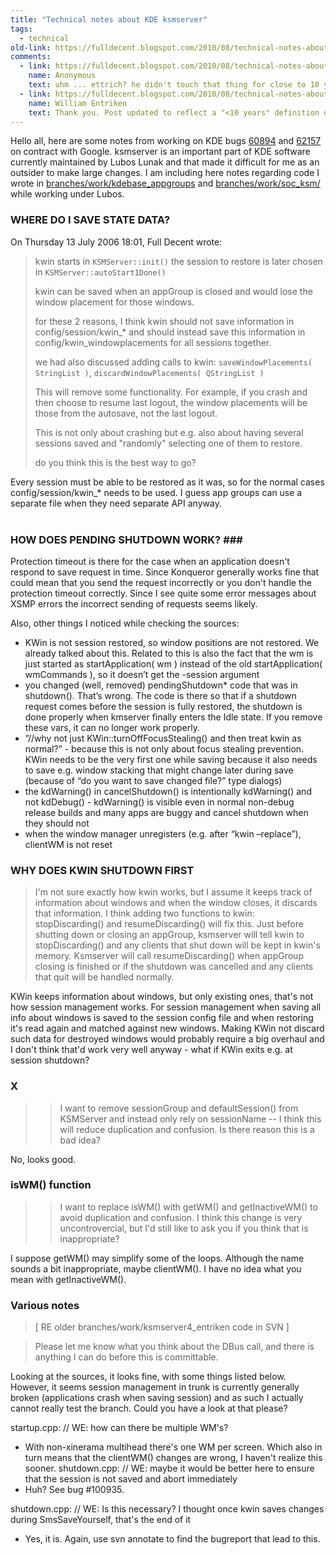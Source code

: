 ```yaml
---
title: "Technical notes about KDE ksmserver"
tags:
  - technical 
old-link: https://fulldecent.blogspot.com/2010/08/technical-notes-about-kde-ksmserver.html
comments:
  - link: https://fulldecent.blogspot.com/2010/08/technical-notes-about-kde-ksmserver.html#comment-2136523330522637038
    name: Anonymous
    text: uhm ... ettrich? he didn't touch that thing for close to 10 years ...
  - link: https://fulldecent.blogspot.com/2010/08/technical-notes-about-kde-ksmserver.html#comment-6551060087545286741
    name: William Entriken
    text: Thank you. Post updated to reflect a "<10 years" definition of "currently maintained by".
---
```


Hello all, here are some notes from working on KDE bugs [60894](https://bugs.kde.org/show_bug.cgi?id=60894) and [62157](https://bugs.kde.org/show_bug.cgi?id=62157) on contract with Google. ksmserver is an important part of KDE software currently maintained by Lubos Lunak and that made it difficult for me as an outsider to make large changes. I am including here notes regarding code I wrote in [branches/work/kdebase_appgroups](https://websvn.kde.org/branches/work/kdebase_appgroups/) and [branches/work/soc_ksm/](https://websvn.kde.org/branches/work/soc_ksm/) while working under Lubos.

### WHERE DO I SAVE STATE DATA?

On Thursday 13 July 2006 18:01, Full Decent wrote:

> kwin starts in `KSMServer::init()`
> the session to restore is later chosen in `KSMServer::autoStart1Done()`
>
> kwin can be saved when an appGroup is closed and would lose the window
> placement for those windows.
>
> for these 2 reasons, I think kwin should not save information in
> config/session/kwin_* and should instead save this information in
> config/kwin_windowplacements for all sessions together.
>
> we had also discussed adding calls to kwin: `saveWindowPlacements( StringList )`, `discardWindowPlacements( QStringList )`
>
> This will remove some functionality. For example, if you crash and
> then choose to resume last logout, the window placements will be those
> from the autosave, not the last logout.
>
> This is not only about crashing but e.g. also about having several sessions saved and "randomly" selecting one of them to restore.
>
> do you think this is the best way to go?

Every session must be able to be restored as it was, so for the normal cases config/session/kwin_* needs to be used. I guess app groups can use a separate file when they need separate API anyway.<br>
<br>

### HOW DOES PENDING SHUTDOWN WORK? ###<br>

Protection timeout is there for the case when an application doesn't respond to save request in time. Since Konqueror generally works fine that could mean that you send the request incorrectly or you don't handle the protection timeout correctly. Since I see quite some error messages about XSMP errors the incorrect sending of requests seems likely.

Also, other things I noticed while checking the sources:

- KWin is not session restored, so window positions are not restored. We
  already talked about this. Related to this is also the fact that the wm is
  just started as startApplication( wm ) instead of the old startApplication(
  wmCommands ), so it doesn’t get the -session argument
- you changed (well, removed) pendingShutdown* code that was in shutdown().
  That’s wrong. The code is there so that if a shutdown request comes before
  the session is fully restored, the shutdown is done properly when kmserver
  finally enters the Idle state. If you remove these vars, it can no longer
  work properly.
- ”//why not just KWin::turnOffFocusStealing() and then treat kwin as
  normal?” - because this is not only about focus stealing prevention. KWin
  needs to be the very first one while saving because it also needs to save
  e.g. window stacking that might change later during save (because of “do you
  want to save changed file?” type dialogs)
- the kdWarning() in cancelShutdown() is intentionally kdWarning() and not
  kdDebug() - kdWarning() is visible even in normal non-debug release builds
  and many apps are buggy and cancel shutdown when they should not
- when the window manager unregisters (e.g. after “kwin –replace”), clientWM
  is not reset

### WHY DOES KWIN SHUTDOWN FIRST

> I'm not sure exactly how kwin works, but I assume it keeps track of
> information about windows and when the window closes, it discards that
> information. I think adding two functions to kwin: stopDiscarding()
> and resumeDiscarding() will fix this. Just before shutting down or
> closing an appGroup, ksmserver will tell kwin to stopDiscarding() and
> any clients that shut down will be kept in kwin's memory. Ksmserver
> will call resumeDiscarding() when appGroup closing is finished or if
> the shutdown was cancelled and any clients that quit will be handled
> normally.

KWin keeps information about windows, but only existing ones, that's not how session management works. For session management when saving all info about windows is saved to the session config file and when restoring it's read again and matched against new windows. Making KWin not discard such data for destroyed windows would probably require a big overhaul and I don't think that'd work very well anyway - what if KWin exits e.g. at session shutdown?<br>

### X

> > I want to remove sessionGroup and defaultSession() from KSMServer and
> > instead only rely on sessionName -- I think this will reduce
> > duplication and confusion. Is there reason this is a bad idea?

No, looks good.

### isWM() function

> > I want to replace isWM() with getWM() and getInactiveWM() to avoid
> > duplication and confusion. I think this change is very
> > uncontrovercial, but I'd still like to ask you if you think that is
> > inappropriate?

I suppose getWM() may simplify some of the loops. Although the name sounds a bit inappropriate, maybe clientWM(). I have no idea what you mean with getInactiveWM().

### Various notes

> [ RE older branches/work/ksmserver4_entriken code in SVN ]<br>

> Please let me know what you think about the DBus call, and there is
> anything I can do before this is committable.

Looking at the sources, it looks fine, with some things listed below. However, it seems session management in trunk is currently generally broken (applications crash when saving session) and as such I actually cannot really test the branch. Could you have a look at that please?

startup.cpp: // WE: how can there be multiple WM's?

- With non-xinerama multihead there's one WM per screen. Which also in turn
means that the clientWM() changes are wrong, I haven't realize this sooner.
shutdown.cpp: // WE: maybe it would be better here to ensure that the session is not saved and abort immediately
- Huh? See bug #100935.

shutdown.cpp: // WE: Is this necessary? I thought once kwin saves changes during SmsSaveYourself, that's the end of it

- Yes, it is. Again, use svn annotate to find the bugreport that lead to this.
